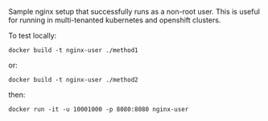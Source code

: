 Sample nginx setup that successfully runs as a non-root user. This is useful for running in multi-tenanted kubernetes and openshift clusters.

To test locally:
```
docker build -t nginx-user ./method1
```
or:
```
docker build -t nginx-user ./method2
```
then:
```
docker run -it -u 10001000 -p 8080:8080 nginx-user
```